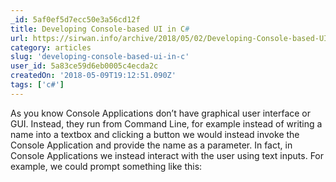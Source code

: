 ```yaml
---
_id: 5af0ef5d7ecc50e3a56cd12f
title: Developing Console-based UI in C#
url: https://sirwan.info/archive/2018/05/02/Developing-Console-based-UI-in-C/
category: articles
slug: 'developing-console-based-ui-in-c'
user_id: 5a83ce59d6eb0005c4ecda2c
createdOn: '2018-05-09T19:12:51.090Z'
tags: ['c#']
---
```


As you know Console Applications don’t have graphical user interface or GUI. Instead, they run from Command Line, for example instead of writing a name into a textbox and clicking a button we would instead invoke the Console Application and provide the name as a parameter. In fact, in Console Applications we instead interact with the user using text inputs. For example, we could prompt something like this:
